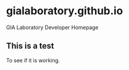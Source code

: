 # gialaboratory.github.io
GIA Laboratory Developer Homepage

## This is a test

To see if it is working.
